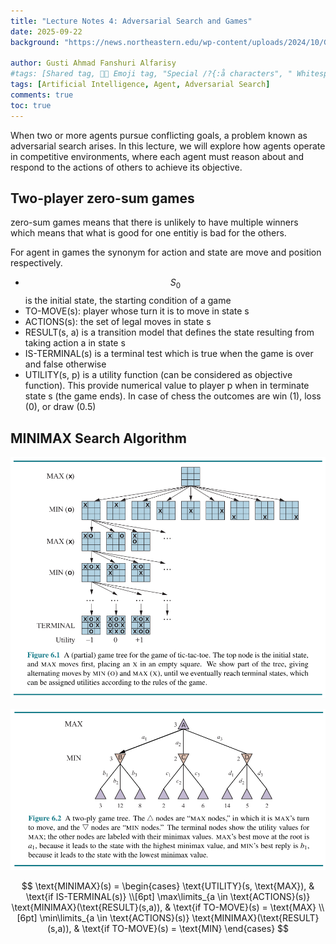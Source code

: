 ```yaml
---
title: "Lecture Notes 4: Adversarial Search and Games"
date: 2025-09-22
background: "https://news.northeastern.edu/wp-content/uploads/2024/10/Game-AI-1400x933-1.jpg"

author: Gusti Ahmad Fanshuri Alfarisy
#tags: [Shared tag, 👩‍🔬 Emoji tag, "Special /?{:å characters", " Whitespace before and after "]
tags: [Artificial Intelligence, Agent, Adversarial Search]
comments: true
toc: true
---
```


When two or more agents pursue conflicting goals, a problem known as adversarial search arises. In this lecture, we will explore how agents operate in competitive environments, where each agent must reason about and respond to the actions of others to achieve its objective.

## Two-player zero-sum games

zero-sum games means that there is unlikely to have multiple winners which means that what is good for one entitiy is bad for the others. 

For agent in games the synonym for action and state are move and position respectively.

* $$S_0$$ is the initial state, the starting condition of a game
* TO-MOVE(s): player whose turn it is to move in state s
* ACTIONS(s): the set of legal moves in state s
* RESULT(s, a) is a transition model that defines the state resulting from taking action a in state s
* IS-TERMINAL(s) is a terminal test which is true when the game is over and false otherwise
* UTILITY(s, p) is a utility function (can be considered as objective function). This provide numerical value to player p when in terminate state s (the game ends). In case of chess the outcomes are win (1), loss (0), or draw (0.5)


## MINIMAX Search Algorithm

![A (partial) game tree for the game of tic-tac-toe](/assets/theme/images/posts/tictactoe_search.png)

![A two-ply game tree](/assets/theme/images/posts/two_ply_tree.png)

$$
\text{MINIMAX}(s) =
\begin{cases}
\text{UTILITY}(s, \text{MAX}), & \text{if IS-TERMINAL(s)} \\[6pt]
\max\limits_{a \in \text{ACTIONS}(s)} \text{MINIMAX}(\text{RESULT}(s,a)), & \text{if TO-MOVE}(s) = \text{MAX} \\[6pt]
\min\limits_{a \in \text{ACTIONS}(s)} \text{MINIMAX}(\text{RESULT}(s,a)), & \text{if TO-MOVE}(s) = \text{MIN}
\end{cases}
$$